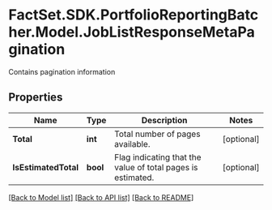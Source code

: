 # FactSet.SDK.PortfolioReportingBatcher.Model.JobListResponseMetaPagination
Contains pagination information

## Properties

Name | Type | Description | Notes
------------ | ------------- | ------------- | -------------
**Total** | **int** | Total number of pages available. | [optional] 
**IsEstimatedTotal** | **bool** | Flag indicating that the value of total pages is estimated. | [optional] 

[[Back to Model list]](../README.md#documentation-for-models) [[Back to API list]](../README.md#documentation-for-api-endpoints) [[Back to README]](../README.md)


